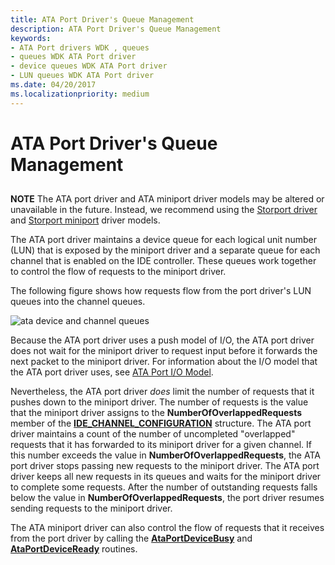 ```yaml
---
title: ATA Port Driver's Queue Management
description: ATA Port Driver's Queue Management
keywords:
- ATA Port drivers WDK , queues
- queues WDK ATA Port driver
- device queues WDK ATA Port driver
- LUN queues WDK ATA Port driver
ms.date: 04/20/2017
ms.localizationpriority: medium
---
```


# ATA Port Driver's Queue Management


## <span id="ddk_ata_port_drivers_queue_management_kg"></span><span id="DDK_ATA_PORT_DRIVERS_QUEUE_MANAGEMENT_KG"></span>


**NOTE** The ATA port driver and ATA miniport driver models may be altered or unavailable in the future. Instead, we recommend using the [Storport driver](./storport-driver-overview.md) and [Storport miniport](./storport-miniport-drivers.md) driver models.


The ATA port driver maintains a device queue for each logical unit number (LUN) that is exposed by the miniport driver and a separate queue for each channel that is enabled on the IDE controller. These queues work together to control the flow of requests to the miniport driver.

The following figure shows how requests flow from the port driver's LUN queues into the channel queues.

![ata device and channel queues](images/ataqueues.png)

Because the ATA port driver uses a push model of I/O, the ATA port driver does not wait for the miniport driver to request input before it forwards the next packet to the miniport driver. For information about the I/O model that the ATA port driver uses, see [ATA Port I/O Model](ata-port-i-o-model.md).

Nevertheless, the ATA port driver *does* limit the number of requests that it pushes down to the miniport driver. The number of requests is the value that the miniport driver assigns to the **NumberOfOverlappedRequests** member of the [**IDE\_CHANNEL\_CONFIGURATION**](/windows-hardware/drivers/ddi/irb/ns-irb-_ide_channel_configuration) structure. The ATA port driver maintains a count of the number of uncompleted "overlapped" requests that it has forwarded to its miniport driver for a given channel. If this number exceeds the value in **NumberOfOverlappedRequests**, the ATA port driver stops passing new requests to the miniport driver. The ATA port driver keeps all new requests in its queues and waits for the miniport driver to complete some requests. After the number of outstanding requests falls below the value in **NumberOfOverlappedRequests**, the port driver resumes sending requests to the miniport driver.

The ATA miniport driver can also control the flow of requests that it receives from the port driver by calling the [**AtaPortDeviceBusy**](/windows-hardware/drivers/ddi/irb/nf-irb-ataportdevicebusy) and [**AtaPortDeviceReady**](/windows-hardware/drivers/ddi/irb/nf-irb-ataportdeviceready) routines.

